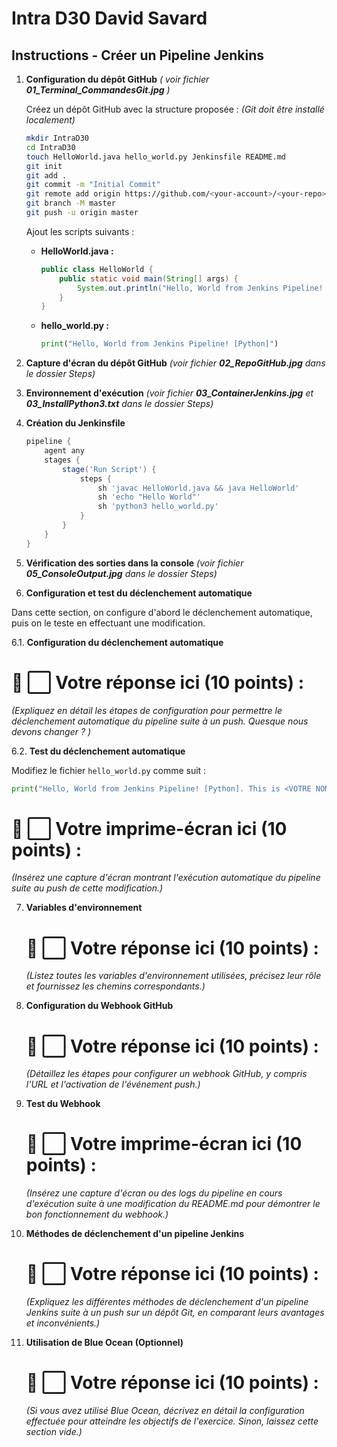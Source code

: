 # Intra D30 David Savard

## Instructions - Créer un Pipeline Jenkins

1. **Configuration du dépôt GitHub**
   _( voir fichier **01_Terminal_CommandesGit.jpg** )_

   Créez un dépôt GitHub avec la structure proposée :
    _(Git doit être installé localement)_

   ```bash
   mkdir IntraD30
   cd IntraD30
   touch HelloWorld.java hello_world.py Jenkinsfile README.md
   git init
   git add .
   git commit -m "Initial Commit"
   git remote add origin https://github.com/<your-account>/<your-repo>.git
   git branch -M master
   git push -u origin master
   ```

   Ajout les scripts suivants :

   - **HelloWorld.java :**
     ```java
     public class HelloWorld {
         public static void main(String[] args) {
             System.out.println("Hello, World from Jenkins Pipeline! [Java]");
         }
     }
     ```

   - **hello_world.py :**
     ```python
     print("Hello, World from Jenkins Pipeline! [Python]")
     ```

2. **Capture d'écran du dépôt GitHub**
   _(voir fichier **02_RepoGitHub.jpg** dans le dossier Steps)_
   
3. **Environnement d'exécution**
   _(voir fichier **03_ContainerJenkins.jpg** et **03_InstallPython3.txt** dans le dossier Steps)_

4. **Création du Jenkinsfile**
   ```groovy
   pipeline {
       agent any
       stages {
           stage('Run Script') {
               steps {
                   sh 'javac HelloWorld.java && java HelloWorld'
                   sh 'echo "Hello World"'
                   sh 'python3 hello_world.py'
               }
           }
       }
   }
   ```

5. **Vérification des sorties dans la console**
   _(voir fichier **05_ConsoleOutput.jpg** dans le dossier Steps)_

6. **Configuration et test du déclenchement automatique**

Dans cette section, on configure d'abord le déclenchement automatique, puis on le teste en effectuant une modification.

   6.1. **Configuration du déclenchement automatique**

   # 📌 **⬜ Votre réponse ici (10 points) :**  
   _(Expliquez en détail les étapes de configuration pour permettre le déclenchement automatique du pipeline suite à un push. Quesque nous devons changer ? )_

   6.2. **Test du déclenchement automatique**
   
   Modifiez le fichier `hello_world.py` comme suit :
   ```python
   print("Hello, World from Jenkins Pipeline! [Python]. This is <VOTRE NOM COMPLET ICI>")
   ```

   # 📌 **⬜ Votre imprime-écran ici (10 points) :**  
   _(Insérez une capture d'écran montrant l'exécution automatique du pipeline suite au push de cette modification.)_





7. **Variables d'environnement**

   # 📌 **⬜ Votre réponse ici (10 points) :**  
   _(Listez toutes les variables d'environnement utilisées, précisez leur rôle et fournissez les chemins correspondants.)_

8. **Configuration du Webhook GitHub**

   # 📌 **⬜ Votre réponse ici (10 points) :**  
   _(Détaillez les étapes pour configurer un webhook GitHub, y compris l'URL et l'activation de l'événement push.)_

9. **Test du Webhook**

   # 📌 **⬜ Votre imprime-écran ici (10 points) :**  
   _(Insérez une capture d'écran ou des logs du pipeline en cours d'exécution suite à une modification du README.md pour démontrer le bon fonctionnement du webhook.)_

10. **Méthodes de déclenchement d'un pipeline Jenkins**

    # 📌 **⬜ Votre réponse ici (10 points) :**  
    _(Expliquez les différentes méthodes de déclenchement d'un pipeline Jenkins suite à un push sur un dépôt Git, en comparant leurs avantages et inconvénients.)_

11. **Utilisation de Blue Ocean (Optionnel)**

    # 📌 **⬜ Votre réponse ici (10 points) :**  
    _(Si vous avez utilisé Blue Ocean, décrivez en détail la configuration effectuée pour atteindre les objectifs de l'exercice. Sinon, laissez cette section vide.)_
